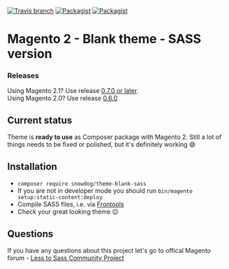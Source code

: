 [![Travis branch](https://img.shields.io/travis/SnowdogApps/magento2-theme-blank-sass/master.svg?maxAge=2592000)](https://travis-ci.org/SnowdogApps/magento2-theme-blank-sass) [![Packagist](https://img.shields.io/packagist/v/snowdog/theme-blank-sass.svg?maxAge=2592000)](https://packagist.org/packages/snowdog/theme-blank-sass) [![Packagist](https://img.shields.io/packagist/dt/snowdog/theme-blank-sass.svg?maxAge=2592000)](https://packagist.org/packages/snowdog/theme-blank-sass)
# Magento 2 - Blank theme - SASS version

### Releases

Using Magento 2.1? Use release [0.7.0 or later](https://github.com/SnowdogApps/magento2-theme-blank-sass/releases).  
Using Magento 2.0? Use release [0.6.0](https://github.com/SnowdogApps/magento2-theme-blank-sass/releases)

## Current status
Theme is **ready to use** as Composer package with Magento 2.
Still a lot of things needs to be fixed or polished, but it's definitely working :smile:

## Installation
* `composer require snowdog/theme-blank-sass`
* If you are not in developer mode you should run `bin/magento setup:static-content:deploy`
* Compile SASS files, i.e. via [Frontools](https://github.com/SnowdogApps/magento2-frontools)
* Check your great looking theme :wink:

## Questions
If you have any questions about this project let's go to offical Magento forum - [Less to Sass Community Project](https://community.magento.com/t5/Less-to-Sass-Community-Project/bd-p/less-to-sass)
